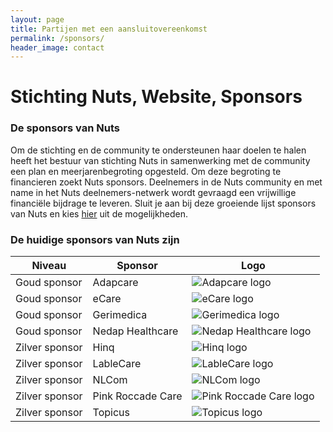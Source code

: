 ```yaml
---
layout: page
title: Partijen met een aansluitovereenkomst
permalink: /sponsors/
header_image: contact
---
```


# Stichting Nuts, Website, Sponsors

### De sponsors van Nuts
Om de stichting en de community te ondersteunen haar doelen te halen heeft het bestuur van stichting Nuts in samenwerking met de community een plan en meerjarenbegroting opgesteld. Om deze begroting te financieren zoekt Nuts sponsors. Deelnemers in de Nuts community en met name in het Nuts deelnemers-netwerk wordt gevraagd een vrijwillige financiële bijdrage te leveren. Sluit je aan bij deze groeiende lijst sponsors van Nuts en kies [hier](https://docs.google.com/document/d/11FmbgQFAeo62YNrcAslDzdGT6ttrBX-rAsxV3EuKQ6k/edit?usp=sharing) uit de mogelijkheden.<br>

### De huidige sponsors van Nuts zijn

<div class="sponsors">

| Niveau         | Sponsor           | Logo                                                  |
|----------------|-------------------|-------------------------------------------------------|
| Goud sponsor   | Adapcare          | ![Adapcare logo](/logos/adapcare.svg)                 |
| Goud sponsor   | eCare             | ![eCare logo](/logos/ecare.png)                       |
| Goud sponsor   | Gerimedica        | ![Gerimedica logo](/logos/gerimedica.png)             |
| Goud sponsor   | Nedap Healthcare  | ![Nedap Healthcare logo](/logos/nedap-healthcare.png) |
| Zilver sponsor | Hinq              | ![Hinq logo](/logos/hinq.png)                         |
| Zilver sponsor | LableCare         | ![LableCare logo](/logos/lable.png)                   |
| Zilver sponsor | NLCom             | ![NLCom logo](/logos/nlcom.png)                       |
| Zilver sponsor | Pink Roccade Care | ![Pink Roccade Care logo](/logos/pink.png)            |
| Zilver sponsor | Topicus           | ![Topicus logo](/logos/topicus.png)                   |

</div>
